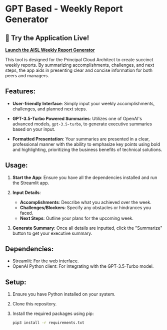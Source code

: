 # GPT Based - Weekly Report Generator

## 🚀 Try the Application Live!
[**Launch the AISL Weekly Report Generator**](https://aisl-weekly-updates.streamlit.app/)

This tool is designed for the Principal Cloud Architect to create succinct weekly reports. By summarizing accomplishments, challenges, and next steps, the app aids in presenting clear and concise information for both peers and managers.

## Features:

- **User-friendly Interface**: Simply input your weekly accomplishments, challenges, and planned next steps.
  
- **GPT-3.5-Turbo Powered Summaries**: Utilizes one of OpenAI's advanced models, `gpt-3.5-turbo`, to generate executive summaries based on your input.

- **Formatted Presentation**: Your summaries are presented in a clear, professional manner with the ability to emphasize key points using bold and highlighting, prioritizing the business benefits of technical solutions.

## Usage:

1. **Start the App**: Ensure you have all the dependencies installed and run the Streamlit app.

2. **Input Details**:
    - **Accomplishments**: Describe what you achieved over the week.
    - **Challenges/Blockers**: Specify any obstacles or hindrances you faced.
    - **Next Steps**: Outline your plans for the upcoming week.

3. **Generate Summary**: Once all details are inputted, click the "Summarize" button to get your executive summary.

## Dependencies:

- Streamlit: For the web interface.
- OpenAI Python client: For integrating with the GPT-3.5-Turbo model.

## Setup:

1. Ensure you have Python installed on your system.
2. Clone this repository.
3. Install the required packages using pip:

   ```bash
   pip3 install -r requirements.txt

